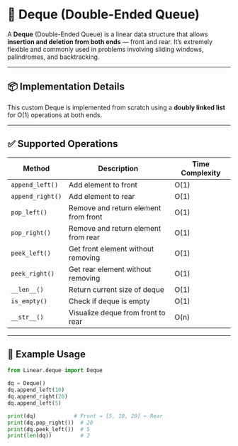 # 🔁 Deque (Double-Ended Queue)

A **Deque** (Double-Ended Queue) is a linear data structure that allows **insertion and deletion from both ends** — front and rear. It’s extremely flexible and commonly used in problems involving sliding windows, palindromes, and backtracking.

---

## 📦 Implementation Details

This custom Deque is implemented from scratch using a **doubly linked list** for O(1) operations at both ends.

---

## ✅ Supported Operations

| Method            | Description                           | Time Complexity |
|-------------------|----------------------------------------|-----------------|
| `append_left()`   | Add element to front                   | O(1)            |
| `append_right()`  | Add element to rear                    | O(1)            |
| `pop_left()`      | Remove and return element from front   | O(1)            |
| `pop_right()`     | Remove and return element from rear    | O(1)            |
| `peek_left()`     | Get front element without removing     | O(1)            |
| `peek_right()`    | Get rear element without removing      | O(1)            |
| `__len__()`       | Return current size of deque           | O(1)            |
| `is_empty()`      | Check if deque is empty                | O(1)            |
| `__str__()`       | Visualize deque from front to rear     | O(n)            |

---

## 🧪 Example Usage

```python
from Linear.deque import Deque

dq = Deque()
dq.append_left(10)
dq.append_right(20)
dq.append_left(5)

print(dq)            # Front → [5, 10, 20] ← Rear
print(dq.pop_right())  # 20
print(dq.peek_left())  # 5
print(len(dq))         # 2
